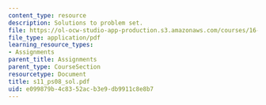 ```yaml
---
content_type: resource
description: Solutions to problem set.
file: https://ol-ocw-studio-app-production.s3.amazonaws.com/courses/16-01-unified-engineering-i-ii-iii-iv-fall-2005-spring-2006/e099879b4c8352acb3e9db9911c8e8b7_s11_ps08_sol.pdf
file_type: application/pdf
learning_resource_types:
- Assignments
parent_title: Assignments
parent_type: CourseSection
resourcetype: Document
title: s11_ps08_sol.pdf
uid: e099879b-4c83-52ac-b3e9-db9911c8e8b7
---
```

